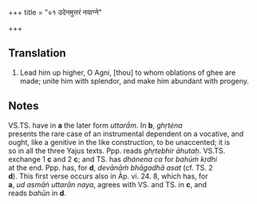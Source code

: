 +++
title = "०१ उदेनमुत्तरं नयाग्ने"

+++
## Translation
1. Lead him up higher, O Agni, \[thou\] to whom oblations of ghee are  
made; unite him with splendor, and make him abundant with progeny.

## Notes
VS.TS. have in **a** the later form *uttarā́m*. In **b**, *ghṛténa*  
presents the rare case of an instrumental dependent on a vocative, and  
ought, like a genitive in the like construction, to be unaccented; it is  
so in all the three Yajus texts. Ppp. reads *ghṛtebhir āhutaḥ*. VS.TS.  
exchange 1 **c** and 2 **c**; and TS. has *dhánena ca* for *bahúṁ kṛdhi*  
at the end. Ppp. has, for **d**, *devānāṁ bhāgadhā asat* (cf. TS. 2  
**d**). This first verse occurs also in Āp. vi. 24. 8, which has, for  
**a**, *ud asmāṅ uttarān naya*, agrees with VS. and TS. in **c**, and  
reads *bahūn* in **d**.
